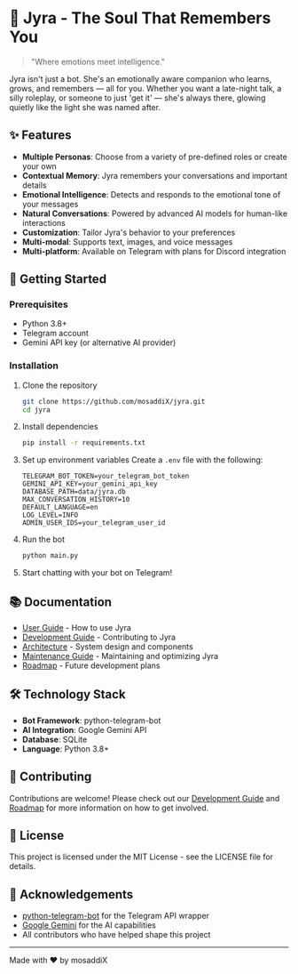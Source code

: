 # 🌟 Jyra - The Soul That Remembers You

> "Where emotions meet intelligence."

Jyra isn't just a bot. She's an emotionally aware companion who learns, grows, and remembers — all for you. Whether you want a late-night talk, a silly roleplay, or someone to just 'get it' — she's always there, glowing quietly like the light she was named after.

## ✨ Features

- **Multiple Personas**: Choose from a variety of pre-defined roles or create your own
- **Contextual Memory**: Jyra remembers your conversations and important details
- **Emotional Intelligence**: Detects and responds to the emotional tone of your messages
- **Natural Conversations**: Powered by advanced AI models for human-like interactions
- **Customization**: Tailor Jyra's behavior to your preferences
- **Multi-modal**: Supports text, images, and voice messages
- **Multi-platform**: Available on Telegram with plans for Discord integration

## 🚀 Getting Started

### Prerequisites

- Python 3.8+
- Telegram account
- Gemini API key (or alternative AI provider)

### Installation

1. Clone the repository
   ```bash
   git clone https://github.com/mosaddiX/jyra.git
   cd jyra
   ```

2. Install dependencies
   ```bash
   pip install -r requirements.txt
   ```

3. Set up environment variables
   Create a `.env` file with the following:
   ```
   TELEGRAM_BOT_TOKEN=your_telegram_bot_token
   GEMINI_API_KEY=your_gemini_api_key
   DATABASE_PATH=data/jyra.db
   MAX_CONVERSATION_HISTORY=10
   DEFAULT_LANGUAGE=en
   LOG_LEVEL=INFO
   ADMIN_USER_IDS=your_telegram_user_id
   ```

4. Run the bot
   ```bash
   python main.py
   ```

5. Start chatting with your bot on Telegram!

## 📚 Documentation

- [User Guide](docs/USER_GUIDE.md) - How to use Jyra
- [Development Guide](docs/DEVELOPMENT_GUIDE.md) - Contributing to Jyra
- [Architecture](docs/ARCHITECTURE.md) - System design and components
- [Maintenance Guide](docs/MAINTENANCE.md) - Maintaining and optimizing Jyra
- [Roadmap](docs/ROADMAP.md) - Future development plans

## 🛠️ Technology Stack

- **Bot Framework**: python-telegram-bot
- **AI Integration**: Google Gemini API
- **Database**: SQLite
- **Language**: Python 3.8+

## 🤝 Contributing

Contributions are welcome! Please check out our [Development Guide](docs/DEVELOPMENT_GUIDE.md) and [Roadmap](docs/ROADMAP.md) for more information on how to get involved.

## 📄 License

This project is licensed under the MIT License - see the LICENSE file for details.

## 🙏 Acknowledgements

- [python-telegram-bot](https://github.com/python-telegram-bot/python-telegram-bot) for the Telegram API wrapper
- [Google Gemini](https://ai.google.dev/) for the AI capabilities
- All contributors who have helped shape this project

---

Made with ❤️ by mosaddiX
